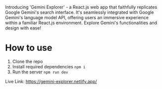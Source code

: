 Introducing 'Gemini Explorer' - a React.js web app that faithfully replicates Google Gemini's search interface. It's seamlessly integrated with Google Gemini's language model API, offering users an immersive experience within a familiar React.js environment. Explore Gemini's functionalities and design with ease!

# How to use

1. Clone the repo  
2. Install required dependencies <code>npm i</code>
3. Run the server <code>npm run dev</code> 
  
Live Link: https://gemini-explorer.netlify.app/
